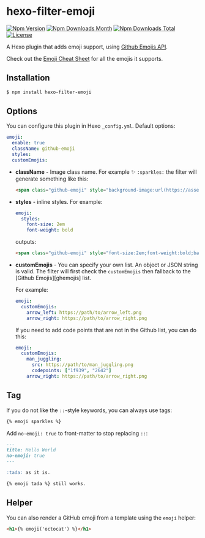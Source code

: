 # hexo-filter-emoji

[![Npm Version](https://img.shields.io/npm/v/hexo-filter-emoji?style=flat-square)](https://npmjs.org/package/hexo-filter-emoji)
[![Npm Downloads Month](https://img.shields.io/npm/dm/hexo-filter-emoji?style=flat-square)](https://npmjs.org/package/hexo-filter-emoji)
[![Npm Downloads Total](https://img.shields.io/npm/dt/hexo-filter-emoji?style=flat-square)](https://npmjs.org/package/hexo-filter-emoji)
[![License](https://img.shields.io/npm/l/hexo-filter-emoji?style=flat-square)](https://npmjs.org/package/hexo-filter-emoji)

A Hexo plugin that adds emoji support, using [Github Emojis API](https://api.github.com/emojis).

Check out the [Emoji Cheat Sheet](http://www.webpagefx.com/tools/emoji-cheat-sheet/) for all the emojis it supports.

## Installation

``` bash
$ npm install hexo-filter-emoji
```

## Options

You can configure this plugin in Hexo `_config.yml`. Default options:

``` yaml
emoji:
  enable: true
  className: github-emoji
  styles:
  customEmojis:
```

- **className** - Image class name. For example :sparkles: `:sparkles:` the filter will generate something like this:

  ```html
  <span class="github-emoji" style="background-image:url(https://assets-cdn.github.com/images/icons/emoji/unicode/2728.png?v8)" data-src="https://assets-cdn.github.com/images/icons/emoji/unicode/2728.png?v8">&#x2728;</span>
  ```

- **styles** - inline styles. For example:

  ```yaml
  emoji:
    styles:
      font-size: 2em
      font-weight: bold
  ```

  outputs:

  ```html
  <span class="github-emoji" style="font-size:2em;font-weight:bold;background-image:url(...)" ...>
  ```

- **customEmojis** - You can specify your own list. An object or JSON string is valid. The filter will first check the `customEmojis` then fallback to the [Github Emojis][ghemojis] list.

  For example:

  ```yaml
  emoji:
    customEmojis:
      arrow_left: https://path/to/arrow_left.png
      arrow_right: https://path/to/arrow_right.png
  ```

  If you need to add code points that are not in the Github list, you can do this:

  ```yaml
  emoji:
    customEmojis:
      man_juggling:
        src: https://path/to/man_juggling.png
        codepoints: ["1f939", "2642"]
      arrow_right: https://path/to/arrow_right.png
  ```

## Tag

If you do not like the `::`-style keywords, you can always use tags:

```html
{% emoji sparkles %}
```

Add `no-emoji: true` to front-matter to stop replacing `::`:

```md
---
title: Hello World
no-emoji: true
---

:tada: as it is.

{% emoji tada %} still works.
```

## Helper

You can also render a GitHub emoji from a template using the `emoji` helper:

```html
<h1>{% emoji('octocat') %}</h1>
```
